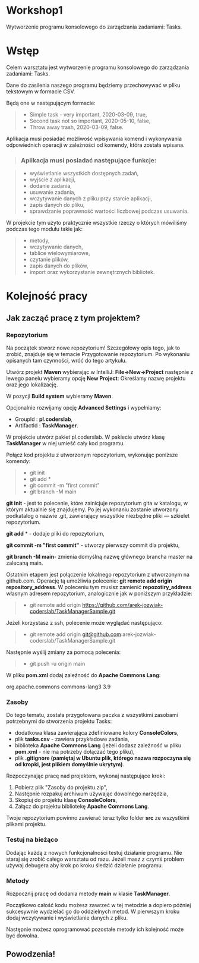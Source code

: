 # Workshop1
Wytworzenie programu konsolowego do zarządzania zadaniami: Tasks.

# Wstęp
Celem warsztatu jest wytworzenie programu konsolowego do zarządzania zadaniami: Tasks.

Dane do zasilenia naszego programu będziemy przechowywać w pliku tekstowym w formacie CSV.

Będą one w następującym formacie:

> - Simple task - very important, 2020-03-09, true,
> - Second task not so important, 2020-05-10, false,
> - Throw away trash, 2020-03-09, false.

Aplikacja musi posiadać możliwość wpisywania komend i wykonywania odpowiednich operacji w zależności od komendy, która została wpisana.

> ### Aplikacja musi posiadać następujące funkcje:

> - wyświetlanie wszystkich dostępnych zadań,
> - wyjście z aplikacji,
> - dodanie zadania,
> - usuwanie zadania,
> - wczytywanie danych z pliku przy starcie aplikacji,
> - zapis danych do pliku,
> - sprawdzanie poprawność wartości liczbowej podczas usuwania.

W projekcie tym użyto praktycznie wszystkie rzeczy o których mówiliśmy podczas tego modułu takie jak:

> - metody,
> - wczytywanie danych,
> - tablice wielowymiarowe,
> - czytanie plików,
> - zapis danych do plików,
> - import oraz wykorzystanie zewnętrznych bibliotek.

# Kolejność pracy

## Jak zacząć pracę z tym projektem?

### Repozytorium
Na początek stwórz nowe repozytorium! Szczegółowy opis tego, jak to zrobić, znajduje się w temacie Przygotowanie repozytorium. Po wykonaniu opisanych tam czynności, wróć do tego artykułu.

Utwórz projekt **Maven** wybierając w IntelliJ: **File->New->Project** następnie z lewego panelu wybieramy opcję **New Project**:
Określamy nazwę projektu oraz jego lokalizację.

W pozycji **Build system** wybieramy **Maven**.

Opcjonalnie rozwijamy opcję **Advanced Settings** i wypełniamy:

* GroupId : **pl.coderslab**,
* ArtifactId : **TaskManager**.

W projekcie utwórz pakiet pl.coderslab. W pakiecie utwórz klasę **TaskManager** w niej umieść cały kod programu.

Połącz kod projektu z utworzonym repozytorium, wykonując poniższe komendy:

> - git init
> - git add *
> - git commit -m "first commit"
> - git branch -M main

**git init** - jest to polecenie, które zainicjuje repozytorium gita w katalogu, w którym aktualnie się znajdujemy. Po jej wykonaniu zostanie utworzony podkatalog o nazwie .git, zawierający wszystkie niezbędne pliki — szkielet repozytorium.

**git add** * - dodaje pliki do repozytorium,

**git commit -m "first commit"** - utworzy pierwszy commit dla projektu,

**git branch -M main**- zmienia domyślną nazwę głównego brancha master na zalecaną main.

Ostatnim etapem jest połączenie lokalnego repozytorium z utworzonym na github.com. Operację tą umożliwia polecenie: **git remote add origin repository_address**. W poleceniu tym musisz zamienić **repozotiry_address** własnym adresem repozytorium, analogicznie jak w poniższym przykładzie:

> - git remote add origin https://github.com/arek-jozwiak-coderslab/TaskManagerSample.git

Jeżeli korzystasz z ssh, polecenie może wyglądać następująco:

> - git remote add origin git@github.com:arek-jozwiak-coderslab/TaskManagerSample.git

Następnie wyślij zmiany za pomocą polecenia:

> - git push -u origin main

W pliku **pom.xml** dodaj zaleźność do **Apache Commons Lang**:

<dependencies>
    <dependency>
        <groupId>org.apache.commons</groupId>
        <artifactId>commons-lang3</artifactId>
        <version>3.9</version>
    </dependency>
</dependencies>

### Zasoby
Do tego tematu, została przygotowana paczka z wszystkimi zasobami potrzebnymi do stworzenia projektu Tasks:

* dodatkowa klasa zawierająca zdefiniowane kolory **ConsoleColors**,
* plik **tasks.csv** - zawiera przykładowe zadania,
* biblioteka **Apache Commons Lang** (jeżeli dodasz zależność w pliku **pom.xml** - nie ma potrzeby dołączać tego pliku),
* plik **.gitignore (pamiętaj w Ubuntu plik, którego nazwa rozpoczyna się od kropki, jest plikiem domyślnie ukrytym)**.

Rozpoczynając pracę nad projektem, wykonaj następujące kroki:

1. Pobierz plik "Zasoby do projektu.zip",
2. Następnie rozpakuj archiwum używając dowolnego narzędzia,
3. Skopiuj do projektu klasę **ConsoleColors**,
4. Załącz do projektu bibliotekę **Apache Commons Lang**.

Twoje repozytorium powinno zawierać teraz tylko folder **src** ze wszystkimi plikami projektu.

### Testuj na bieżąco
Dodając każdą z nowych funkcjonalności testuj działanie programu. Nie staraj się zrobić całego warsztatu od razu. Jeżeli masz z czymś problem używaj debugera aby krok po kroku śledzić działanie programu.

### Metody
Rozpocznij pracę od dodania metody **main** w klasie **TaskManager**.

Początkowo całość kodu możesz zawrzeć w tej metodzie a dopiero później sukcesywnie wydzielać go do oddzielnych metod. W pierwszym kroku dodaj wczytywanie i wyświetlanie danych z pliku.

Następnie możesz oprogramować pozostałe metody ich kolejność może być dowolna.

## Powodzenia!

